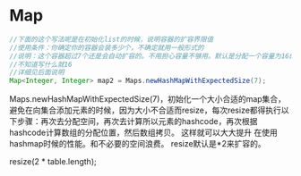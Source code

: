 # Map

```java
//下面的这个写法呢是在初始化list的时候，说明容器的扩容界限值
//使用条件：你确定你的容器会装多少个，不确定就用一般形式的
//说明：这个容器超过7个还是会自动扩容的。不用担心容量不够用。默认是分配一个容量为16的数组，不够将扩容
//不知道写什么就16
//详细见后面说明
Map<Integer, Integer> map2 = Maps.newHashMapWithExpectedSize(7);
```

Maps.newHashMapWithExpectedSize(7)，初始化一个大小合适的map集合，避免在向集合添加元素的时候，因为大小不合适而resize，每次resize都得执行以下步骤：再次去分配空间，再次去计算所以元素的hashcode，再次根据hashcode计算数组的分配位置，然后数组拷贝。
这样就可以大大提升 在使用hashmap时候的性能。和不必要的空间浪费。
resize默认是*2来扩容的。

resize(2 * table.length);